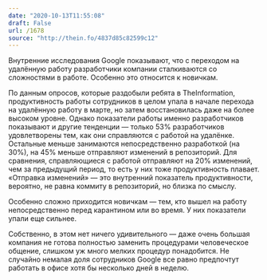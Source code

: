 ```yaml
---
date: "2020-10-13T11:55:08"
draft: False
url: /1678
source: "http://thein.fo/4837d85c82599c12"
---
```


Внутренние исследования Google показывают, что с переходом на удалённую работу разработчики компании сталкиваются со сложностями в работе. Особенно это относится к новичкам. 

По данным опросов, которые раздобыли ребята в TheInformation, продуктивность работы сотрудников в целом упала в начале перехода на удалённую работу в марте, но затем восстановилась даже на более высоком уровне. Однако показатели работы именно разработчиков показывают и другие тенденции — только 53% разработчиков удовлетворены тем, как они справляются с работой на удалёнке. Остальные меньше занимаются непосредственно разработкой (на 30%), на 45% меньше отправляют изменений в репозиторий. Для сравнения, справляющиеся с работой отправляют на 20% изменений, чем за предыдущий период, то есть у них тоже продуктивность плавает. «Отправка изменений» — это внутренний показатель продуктивности, вероятно, не равна коммиту в репозиторий, но близка по смыслу.

Особенно сложно приходится новичкам — тем, кто вышел на работу непосредственно перед карантином или во время. У них показатели упали еще сильнее. 

Собственно, в этом нет ничего удивительного — даже очень большая компания не готова полностью заменить процедурами человеческое общение, слишком уж много мелких процедур понадобится. Не случайно немалая доля сотрудников Google все равно предпочтут работать в офисе хотя бы несколько дней в неделю.
